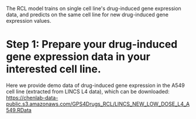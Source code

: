 The RCL model trains on single cell line's drug-induced gene expression data, and predicts on the same cell line for new drug-induced gene expression values.

# Step 1: Prepare your drug-induced gene expression data in your interested cell line. 
Here we provide demo data of drug-induced gene expression in the A549 cell line (extracted from LINCS L4 data), which can be downloaded: https://chenlab-data-public.s3.amazonaws.com/GPS4Drugs_RCL/LINCS_NEW_LOW_DOSE_L4_A549.RData

